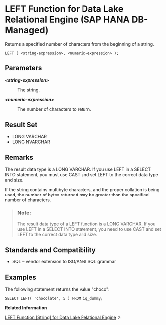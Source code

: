 <!-- loio7d6ec6d7cc0f4bebb844b85a3965a81a -->

# LEFT Function for Data Lake Relational Engine \(SAP HANA DB-Managed\)

Returns a specified number of characters from the beginning of a string.



```
LEFT ( <string-expression>, <numeric-expression> );
```



<a name="loio7d6ec6d7cc0f4bebb844b85a3965a81a__section_jhm_1dh_trb"/>

## Parameters


<dl>
<dt><b>

*<string-expression\>*

</b></dt>
<dd>

The string.



</dd><dt><b>

*<numeric-expression\>*

</b></dt>
<dd>

The number of characters to return.



</dd>
</dl>



<a name="loio7d6ec6d7cc0f4bebb844b85a3965a81a__section_cd1_bdh_trb"/>

## Result Set

-   LONG VARCHAR
-   LONG NVARCHAR



<a name="loio7d6ec6d7cc0f4bebb844b85a3965a81a__section_zpn_bdh_trb"/>

## Remarks

The result data type is a LONG VARCHAR. If you use LEFT in a SELECT INTO statement, you must use CAST and set LEFT to the correct data type and size.

If the string contains multibyte characters, and the proper collation is being used, the number of bytes returned may be greater than the specified number of characters.

> ### Note:  
> The result data type of a LEFT function is a LONG VARCHAR. If you use LEFT in a SELECT INTO statement, you need to use CAST and set LEFT to the correct data type and size.



<a name="loio7d6ec6d7cc0f4bebb844b85a3965a81a__section_shk_cdh_trb"/>

## Standards and Compatibility

-   SQL – vendor extension to ISO/ANSI SQL grammar



<a name="loio7d6ec6d7cc0f4bebb844b85a3965a81a__section_dky_cdh_trb"/>

## Examples

The following statement returns the value "choco":

```
SELECT LEFT( 'chocolate', 5 ) FROM iq_dummy;
```

**Related Information**  


[LEFT Function \[String\] for Data Lake Relational Engine](https://help.sap.com/viewer/19b3964099384f178ad08f2d348232a9/2024_3_QRC/en-US/a55d883284f210158c5ec15e3e69239f.html "Returns a specified number of characters from the beginning of a string.") :arrow_upper_right:

